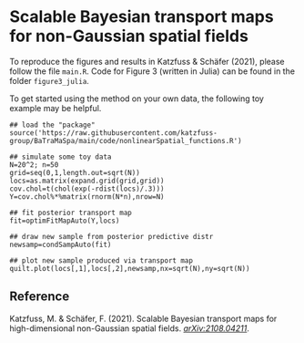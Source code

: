 # Scalable Bayesian transport maps for non-Gaussian spatial fields

To reproduce the figures and results in Katzfuss & Schäfer (2021), please follow the file `main.R`. Code for Figure 3 (written in Julia) can be found in the folder `figure3_julia`.

To get started using the method on your own data, the following toy example may be helpful.
```{r}
## load the "package"
source('https://raw.githubusercontent.com/katzfuss-group/BaTraMaSpa/main/code/nonlinearSpatial_functions.R')

## simulate some toy data
N=20^2; n=50
grid=seq(0,1,length.out=sqrt(N))
locs=as.matrix(expand.grid(grid,grid))
cov.chol=t(chol(exp(-rdist(locs)/.3)))
Y=cov.chol%*%matrix(rnorm(N*n),nrow=N)

## fit posterior transport map
fit=optimFitMapAuto(Y,locs)

## draw new sample from posterior predictive distr
newsamp=condSampAuto(fit)

## plot new sample produced via transport map
quilt.plot(locs[,1],locs[,2],newsamp,nx=sqrt(N),ny=sqrt(N))
```

## Reference
Katzfuss, M. & Schäfer, F. (2021). Scalable Bayesian transport maps for high-dimensional non-Gaussian spatial fields. [*arXiv:2108.04211*](https://arxiv.org/abs/2108.04211).
